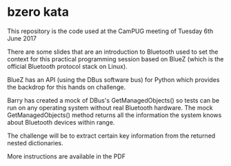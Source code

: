 # bzero kata
This repository is the code used at the CamPUG meeting of Tuesday 6th June 2017

There are some slides that are an introduction to Bluetooth used to set the context for this practical
programming session based on BlueZ (which is the official Bluetooth protocol stack on Linux). 

BlueZ has an API (using the DBus software bus) for Python which provides the backdrop for this hands on challenge. 

Barry has created a mock of DBus's GetManagedObjects() so tests can be run on any operating system without real Bluetooth hardware. 
The mock GetManagedObjects() method returns all the information the system knows about Bluetooth devices within range. 

The challenge will be to extract certain key information from the returned nested dictionaries. 

More instructions are available in the PDF
